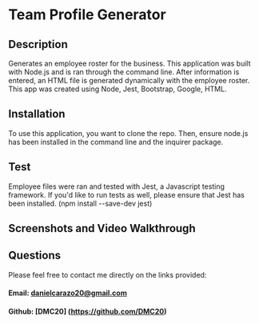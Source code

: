 # Team Profile Generator

## Description
Generates an employee roster for the business. This application was built with Node.js and is ran through the command line.
After information is entered, an HTML file is generated dynamically with the employee roster. This app was created using Node,
Jest, Bootstrap, Google, HTML.

## Installation
To use this application, you want to clone the repo. Then, ensure node.js has been installed in the command line and the 
inquirer package.

## Test 
Employee files were ran and tested with Jest, a Javascript testing framework. If you'd like to run tests as well, please 
ensure that Jest has been installed. (npm install --save-dev jest)

## Screenshots and Video Walkthrough 


## Questions
Please feel free to contact me directly on the links provided:
#### Email: danielcarazo20@gmail.com
#### Github: [DMC20] (https://github.com/DMC20)